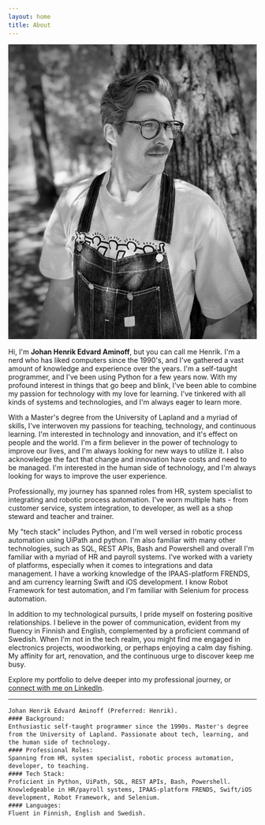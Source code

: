 ```yaml
---
layout: home
title: About
---
```


![Henrik](/images/me.jpeg)

Hi, I'm **Johan Henrik Edvard Aminoff**, but you can call me Henrik. I'm a nerd who has liked computers since the 1990's, and I've gathered a vast amount of knowledge and experience over the years. I'm a self-taught programmer, and I've been using Python for a few years now. With my profound interest in things that go beep and blink, I've been able to combine my passion for technology with my love for learning. I've tinkered with all kinds of systems and technologies, and I'm always eager to learn more.

With a Master's degree from the University of Lapland and a myriad of skills, I've interwoven my passions for teaching, technology, and continuous learning.
I'm interested in technology and innovation, and it's effect on people and the world. I'm a firm believer in the power of technology to improve our lives, and I'm always looking for new ways to utilize it. I also acknowledge the fact that change and innovation have costs and need to be managed. I'm interested in the human side of technology, and I'm always looking for ways to improve the user experience.

Professionally, my journey has spanned roles from HR, system specialist to integrating and robotic process automation. I've worn multiple hats - from customer service, system integration, to developer, as well as a shop steward and teacher and trainer.

My "tech stack" includes Python, and I'm well versed in robotic process automation using UiPath and python. I'm also familiar with many other technologies, such as SQL, REST APIs, Bash and Powershell and overall I'm familiar with a myriad of HR and payroll systems.
I've worked with a variety of platforms, especially when it comes to integrations and data management. I have a working knowledge of the IPAAS-platform FRENDS, and am currency learning Swift and iOS development. 
I know Robot Framework for test automation, and I'm familiar with Selenium for process automation. 

In addition to my technological pursuits, I pride myself on fostering positive relationships. I believe in the power of communication, evident from my fluency in Finnish and English, complemented by a proficient command of Swedish.
When I'm not in the tech realm, you might find me engaged in electronics projects, woodworking, or perhaps enjoying a calm day fishing. My affinity for art, renovation, and the continuous urge to discover keep me busy.

Explore my portfolio to delve deeper into my professional journey, or [connect with me on LinkedIn](https://www.linkedin.com/in/jheaminoff/).
  
  
  
  
--- 

    Johan Henrik Edvard Aminoff (Preferred: Henrik).
    #### Background:  
    Enthusiastic self-taught programmer since the 1990s. Master's degree from the University of Lapland. Passionate about tech, learning, and the human side of technology.
    #### Professional Roles:  
    Spanning from HR, system specialist, robotic process automation, developer, to teaching.
    #### Tech Stack:  
    Proficient in Python, UiPath, SQL, REST APIs, Bash, Powershell. Knowledgeable in HR/payroll systems, IPAAS-platform FRENDS, Swift/iOS development, Robot Framework, and Selenium.
    #### Languages:   
    Fluent in Finnish, English and Swedish.

